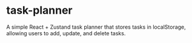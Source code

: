 # task-planner
A simple React + Zustand task planner that stores tasks in localStorage, allowing users to add, update, and delete tasks.
